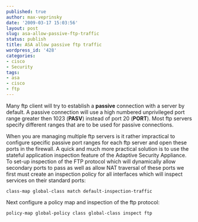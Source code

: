 ```yaml
---
published: true
author: max-veprinsky
date: '2009-03-17 15:03:56'
layout: post
slug: asa-allow-passive-ftp-traffic
status: publish
title: ASA allow passive ftp traffic
wordpress_id: '428'
categories:
- cisco
- Security
tags:
- asa
- cisco
- ftp
---
```


Many ftp client will try to establish a **passive** connection with a server by default. A passive connection will use a high numbered unprivileged port range greater then 1023 (**PASV**) instead of port 20 (**PORT**). Most ftp servers specify different ranges that are to be used for passive connections.

When you are managing multiple ftp servers is it rather impractical to configure specific passive port ranges for each ftp server and open these ports in the firewall. A quick and much more practical solution is to use the stateful application inspection feature of the Adaptive Security Appliance.  To set-up inspection of the FTP protocol which will dynamically allow secondary ports to pass as well as allow NAT traversal of these ports we first must create an inspection policy for all interfaces which will inspect services on their standard ports:

`class-map global-class
  match default-inspection-traffic`

Next configure a policy map and inspection of the ftp protocol:

`policy-map global-policy
 class global-class
  inspect ftp`

